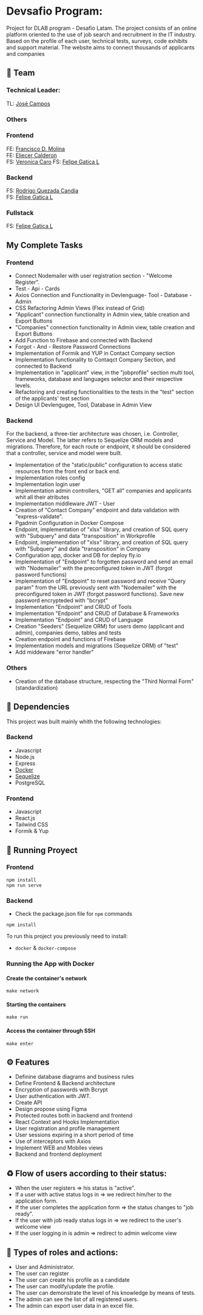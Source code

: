 # Devsafio Program:

Project for DLAB program - Desafio Latam.
The project consists of an online platform oriented to the use of job search and recruitment in the IT industry. Based on the profile of each user, technical tests, surveys, code exhibits and support material. The website aims to connect thousands of applicants and companies

## 🤖 Team

### Technical Leader:

TL: [José Campos](https://github.com/josecamposhz)


### Others


### Frontend

FE: [Francisco D. Molina](https://github.com/TheFranciscoMolina)  
FE: [Eliecer Calderon](https://github.com/eliecergonzalez2021)  
FS: [Veronica Caro](https://github.com/vecarope)
FS: [Felipe Gatica L](https://github.com/FelipeGaticaL)

### Backend

FS: [Rodrigo Quezada Candia](https://github.com/DarkKapo)  
FS: [Felipe Gatica L](https://github.com/FelipeGaticaL)

### Fullstack
FS: [Felipe Gatica L](https://github.com/FelipeGaticaL)

## My Complete Tasks
### Frontend

- Connect Nodemailer with user registration section - "Welcome Register".
- Test - Api - Cards
- Axios Connection and Functionality in Devlenguage- Tool - Database - Admin
- CSS Refactoring Admin Views (Flex instead of Grid)
- "Applicant" connection functionality in Admin view, table creation and Export Buttons
- "Companies" connection functionality in Admin view, table creation and Export Buttons
- Add Function to Firebase and connected with Backend
- Forgot - And - Restore Password Connections
- Implementation of Formik and YUP in Contact Company section
- Implementation functionality to Contaqct Company Section, and connected to Backend
- Implementation in "applicant" view, in the "jobprofile" section multi tool, frameworks, database and languages selector and their respective levels.
- Refactoring and creating functionalities to the tests in the "test" section of the applicants' test section
- Design UI Devlengugee, Tool, Database in Admin View

### Backend

For the backend, a three-tier architecture was chosen, i.e. Controller, Service and Model. The latter refers to Sequelize ORM models and migrations. Therefore, for each route or endpoint, it should be considered that a controller, service and model were built. 

- Implementation of the "static/public" configuration to access static resources from the front end or back end.
- Implementation roles config
- Implementation login user
- Implementation admin controllers, "GET all" companies and applicants whit all their atributes
- Implementation middleware JWT - User
- Creation of "Contact Company" endpoint and data validation with "express-validate".
- Pgadmin Configuration in Docker Compose
- Endpoint, implementation of "xlsx" library, and creation of SQL query with "Subquery" and data "transposition" in Workprofile
- Endpoint, implementation of "xlsx" library, and creation of SQL query with "Subquery" and data "transposition" in Company
- Configuration app, docker and DB for deploy fly.io
- Implementation of "Endpoint" to forgotten password and send an email with "Nodemailer" with the preconfigured token in JWT (forgot password functions)
- Implementation of "Endpoint" to reset password and receive "Query param" from the URL previously sent with "Nodemailer" with the preconfigured token in JWT (forgot password functions). Save new password encrypteded with "bcrypt"
- Implementation "Endpoint" and CRUD of Tools
- Implementation "Endpoint" and CRUD of Database & Frameworks
- Implementation "Endpoint" and CRUD of Language
- Creation "Seeders" (Sequelize ORM) for users demo (applicant and admin), companies demo, tables and tests
- Creation endpoint and functions of Firebase
- Implementation models and migrations (Sequelize ORM) of "test"
- Add middeware "error handler"

### Others 

- Creation of the database structure, respecting the "Third Normal Form" (standardization)
## 🧰 Dependencies    

This project was built mainly whith the following technologies: 
          
### Backend 

- Javascript   
- Node.js   
- Express     
- [Docker](https://www.docker.com/)   
- [Sequelize](https://sequelize.org/)   
- PostgreSQL 

### Frontend

- Javascript    
- React.js  
- Tailwind CSS
- Formik & Yup       

## 🎯 Running Proyect 

### Frontend 

```
npm install 
npm run serve
```

 ### Backend

 - Check the package.json file for `npm` commands 
  ```
  npm install
 ```

To run this project you previously need to install:

- `docker` & `docker-compose`

### Running the App with Docker

#### Create the container's network

```
make network
```

#### Starting the containers

```
make run
```

#### Access the container through SSH

```
make enter
```

## ⚙ Features 

- Definine database diagrams and business rules
- Define Frontend & Backend architecture
- Encryption of passwords with Bcrypt
- User authentication with JWT.
- Create API
- Design propose using Figma
- Protected routes both in backend and frontend
- React Context and Hooks Implementation
- User registration and profile management
- User sessions expiring in a short period of time
- Use of interceptors with Axios
- Implement WEB and Mobiles views
- Backend and frontend deployment

## ♻ Flow of users according to their status:

- When the user registers => his status is "active".
- If a user with active status logs in => we redirect him/her to the application form.
- If the user completes the application form => the status changes to "job ready".
- If the user with job ready status logs in => we redirect to the user's welcome view
- If the user logging in is admin => redirect to admin welcome view

## 🔑 Types of roles and actions:

- User and Administrator.
- The user can register
- The user can create his profile as a candidate
- The user can modify/update the profile.
- The user can demonstrate the level of his knowledge by means of tests.
- The admin can see the list of all registered users.
- The admin can export user data in an excel file.